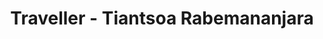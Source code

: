 ---
title: Traveller - Tiantsoa Rabemananjara
description: Rediscover travelling locally or worldwide in a more eco-friendly way
project: Traveller
thumbnail:
  src: /works/traveller/traveller-thumbnail.jpg
  alt: A screen of Traveller
  width: 1660 
  height: 1459
year: 2022
roles: [Mobile App Design]
collaborations: []
path: https://www.behance.net/gallery/192071421/Traveller-Mobile-app-UIUX-Design
---